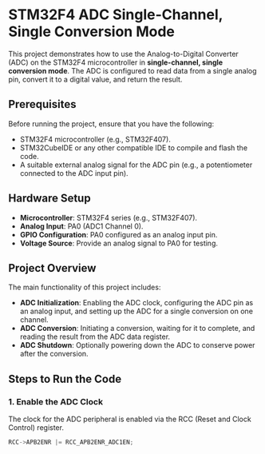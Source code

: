 # STM32F4 ADC Single-Channel, Single Conversion Mode

This project demonstrates how to use the Analog-to-Digital Converter (ADC) on the STM32F4 microcontroller in **single-channel, single conversion mode**. The ADC is configured to read data from a single analog pin, convert it to a digital value, and return the result.

## Prerequisites

Before running the project, ensure that you have the following:
- STM32F4 microcontroller (e.g., STM32F407).
- STM32CubeIDE or any other compatible IDE to compile and flash the code.
- A suitable external analog signal for the ADC pin (e.g., a potentiometer connected to the ADC input pin).

## Hardware Setup

- **Microcontroller**: STM32F4 series (e.g., STM32F407).
- **Analog Input**: PA0 (ADC1 Channel 0).
- **GPIO Configuration**: PA0 configured as an analog input pin.
- **Voltage Source**: Provide an analog signal to PA0 for testing.

## Project Overview

The main functionality of this project includes:
- **ADC Initialization**: Enabling the ADC clock, configuring the ADC pin as an analog input, and setting up the ADC for a single conversion on one channel.
- **ADC Conversion**: Initiating a conversion, waiting for it to complete, and reading the result from the ADC data register.
- **ADC Shutdown**: Optionally powering down the ADC to conserve power after the conversion.

## Steps to Run the Code

### 1. **Enable the ADC Clock**
The clock for the ADC peripheral is enabled via the RCC (Reset and Clock Control) register.

```c
RCC->APB2ENR |= RCC_APB2ENR_ADC1EN;